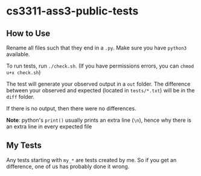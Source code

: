 # cs3311-ass3-public-tests

## How to Use

Rename all files such that they end in a `.py`. Make sure you have `python3` available.

To run tests, run `./check.sh`. (If you have permissions errors, you can `chmod u+x check.sh`)

The test will generate your observed output in a `out` folder. The difference between your observed and expected (located in `tests/*.txt`) will be in the `diff` folder.

If there is no output, then there were no differences.

**Note**: python's `print()` usually prints an extra line (`\n`), hence why there is an extra line in every expected file

## My Tests

Any tests starting with `my_*` are tests created by me. So if you get an difference, one of us has probably done it wrong.
